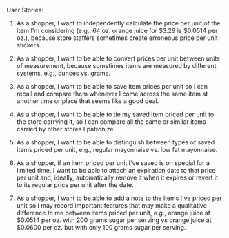 User Stories:

1. As a shopper, I want to independently calculate the price per unit of the item I'm considering (e.g., 64 oz. orange juice for $3.29 is $0.0514 per oz.), because store staffers sometimes create erroneous price per unit stickers.

2. As a shopper, I want to be able to convert prices per unit between units of measurement, because sometimes items are measured by different systems, e.g., ounces vs. grams.

3. As a shopper, I want to be able to save item prices per unit so I can recall and compare them whenever I come across the same item at another time or place that seems like a good deal.

4. As a shopper, I want to be able to tie my saved item priced per unit to the store carrying it, so I can compare all the same or similar items carried by other stores I patronize.

5. As a shopper, I want to be able to distinguish between types of saved items priced per unit, e.g., regular mayonnaise vs. low fat mayonnaise.

6. As a shopper, if an item priced per unit I've saved is on special for a limited time, I want to be able to attach an expiration date to that price per unit and, ideally, automatically remove it when it expires or revert it to its regular price per unit after the date.

7. As a shopper, I want to be able to add a note to the items I've priced per unit so I may record important features that may make a qualitative difference to me between items priced per unit, e.g., orange juice at $0.0514 per oz. with 200 grams sugar per serving vs orange juice at $0.0600 per oz. but with only 100 grams sugar per serving.
